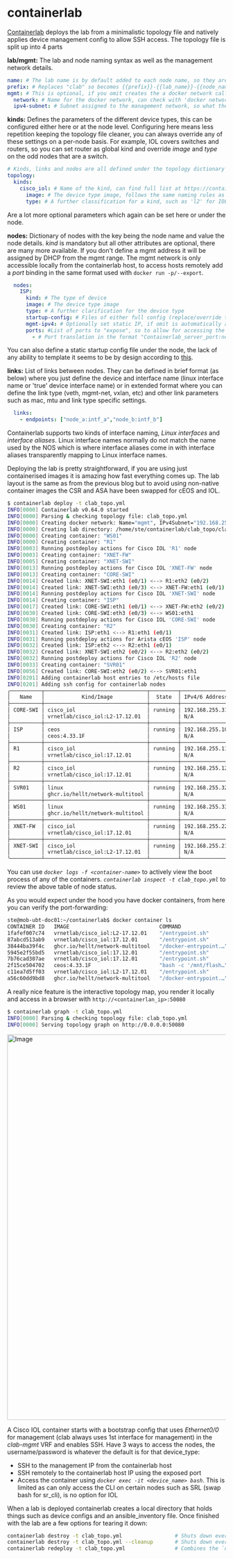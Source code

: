 # containerlab

[Containerlab](https://containerlab.dev) deploys the lab from a minimalistic topology file and natively applies device management config to allow SSH access. The topology file is split up into 4 parts

**lab/mgmt:** The lab and node naming syntax as well as the management network details.

```yaml
name: # The lab name is by default added to each node name, so they are named in the format clab-{{lab_name}}-{{node_name}}
prefix: # Replaces "clab" so becomes {{prefix}}-{{lab_name}}-{{node_name}}, or if you use "" removes everything so you just have {{node_name}}
mgmt: # This is optional, if you omit creates the a docker network called 'clab' (type bridge) with a subnet of 172.20.20.0/24
  network: # Name for the docker network, can check with 'docker network ls' and 'docker network inspect <name>'
  ipv4-subnet: # Subnet assigned to the management network, so what the node IPs will come from (local only to docker host)
```

**kinds:** Defines the parameters of the different device types, this can be configured either here or at the node level. Configuring here means less repetition keeping the topology file cleaner, you can always override any of these settings on a per-node basis. For example, IOL covers switches and routers, so you can set router as global kind and override *image* and *type* on the odd nodes that are a switch.

```yaml
# Kinds, links and nodes are all defined under the topology dictionary
topology: 
  kinds:
    cisco_iol: # Name of the kind, can find full list at https://containerlab.dev/manual/kinds/
      image: # The device type image, follows the same naming rules as the images you use with Docker
      type: # A further classification for a kind, such as 'l2' for IOL switch
```

Are a lot more optional parameters which again can be set here or under the node.

**nodes:** Dictionary of nodes with the key being the node name and value the node details. *kind* is mandatory but all other attributes are optional, there are many more available. If you don't define a mgmt address it will be assigned by DHCP from the mgmt range. The mgmt network is only accessible locally from the containerlab host, to access hosts remotely add a *port* binding in the same format used with `docker run -p/--export`.

```yaml
  nodes:
    ISP:
      kind: # The type of device
      image: # The device type image
      type: # A further clarification for the device type
      startup-config: # Files of either full config (replace/override the default config) or partial to amend to existing (file name ends .partial). Can also just add raw config inline
      mgmt-ipv4: # Optionally set static IP, if omit is automatically assigned from the mgmt range
      ports: #List of ports to "expose", so to allow for accessing the device from a remote host using containerlab server ip
        - # Port translation in the format "Containerlab_server_port:node_port"
```

You can also define a static startup config file under the node, the lack of any ability to template it seems to be by design according to [this](https://github.com/srl-labs/containerlab/issues/1371).

**links:** List of links between nodes. They can be defined in brief format (as below) where you just define the device and interface name (linux interface name or 'true' device interface name) or in extended format where you can define the link type (veth, mgmt-net, vxlan, etc) and other link parameters such as mac, mtu and link type specific settings.

```yaml
  links:
    - endpoints: ["node_a:intf_a","node_b:intf_b"] 
```

Containerlab supports two kinds of interface naming, *Linux interfaces* and *interface aliases*. Linux interface names normally do not match the name used by the NOS which is where interface aliases come in with interface aliases transparently mapping to Linux interface names.

Deploying the lab is pretty straightforward, if you are using just containerised images it is amazing how fast everything comes up. The lab layout is the same as from the previous blog but to avoid using non-native container images the CSR and ASA have been swapped for cEOS and IOL.

```bash
$ containerlab deploy -t clab_topo.yml
INFO[0000] Containerlab v0.64.0 started
INFO[0000] Parsing & checking topology file: clab_topo.yml
INFO[0000] Creating docker network: Name="mgmt", IPv4Subnet="192.168.255.0/24", IPv6Subnet="", MTU=0
INFO[0000] Creating lab directory: /home/ste/containerlab/clab_topo/clab-clab_topo
INFO[0000] Creating container: "WS01"
INFO[0000] Creating container: "R1"
INFO[0003] Running postdeploy actions for Cisco IOL 'R1' node
INFO[0003] Creating container: "XNET-FW"
INFO[0005] Creating container: "XNET-SWI"
INFO[0013] Running postdeploy actions for Cisco IOL 'XNET-FW' node
INFO[0013] Creating container: "CORE-SWI"
INFO[0014] Created link: XNET-SWI:eth1 (e0/1) <--> R1:eth2 (e0/2)
INFO[0014] Created link: XNET-SWI:eth3 (e0/3) <--> XNET-FW:eth1 (e0/1)
INFO[0014] Running postdeploy actions for Cisco IOL 'XNET-SWI' node
INFO[0014] Creating container: "ISP"
INFO[0017] Created link: CORE-SWI:eth1 (e0/1) <--> XNET-FW:eth2 (e0/2)
INFO[0030] Created link: CORE-SWI:eth3 (e0/3) <--> WS01:eth1
INFO[0030] Running postdeploy actions for Cisco IOL 'CORE-SWI' node
INFO[0030] Creating container: "R2"
INFO[0031] Created link: ISP:eth1 <--> R1:eth1 (e0/1)
INFO[0031] Running postdeploy actions for Arista cEOS 'ISP' node
INFO[0032] Created link: ISP:eth2 <--> R2:eth1 (e0/1)
INFO[0032] Created link: XNET-SWI:eth2 (e0/2) <--> R2:eth2 (e0/2)
INFO[0032] Running postdeploy actions for Cisco IOL 'R2' node
INFO[0033] Creating container: "SVR01"
INFO[0056] Created link: CORE-SWI:eth2 (e0/2) <--> SVR01:eth1
INFO[0201] Adding containerlab host entries to /etc/hosts file
INFO[0201] Adding ssh config for containerlab nodes
╭──────────┬─────────────────────────────────┬─────────┬────────────────╮
│   Name   │            Kind/Image           │  State  │ IPv4/6 Address │
├──────────┼─────────────────────────────────┼─────────┼────────────────┤
│ CORE-SWI │ cisco_iol                       │ running │ 192.168.255.31 │
│          │ vrnetlab/cisco_iol:L2-17.12.01  │         │ N/A            │
├──────────┼─────────────────────────────────┼─────────┼────────────────┤
│ ISP      │ ceos                            │ running │ 192.168.255.10 │
│          │ ceos:4.33.1F                    │         │ N/A            │
├──────────┼─────────────────────────────────┼─────────┼────────────────┤
│ R1       │ cisco_iol                       │ running │ 192.168.255.11 │
│          │ vrnetlab/cisco_iol:17.12.01     │         │ N/A            │
├──────────┼─────────────────────────────────┼─────────┼────────────────┤
│ R2       │ cisco_iol                       │ running │ 192.168.255.12 │
│          │ vrnetlab/cisco_iol:17.12.01     │         │ N/A            │
├──────────┼─────────────────────────────────┼─────────┼────────────────┤
│ SVR01    │ linux                           │ running │ 192.168.255.32 │
│          │ ghcr.io/hellt/network-multitool │         │ N/A            │
├──────────┼─────────────────────────────────┼─────────┼────────────────┤
│ WS01     │ linux                           │ running │ 192.168.255.33 │
│          │ ghcr.io/hellt/network-multitool │         │ N/A            │
├──────────┼─────────────────────────────────┼─────────┼────────────────┤
│ XNET-FW  │ cisco_iol                       │ running │ 192.168.255.22 │
│          │ vrnetlab/cisco_iol:17.12.01     │         │ N/A            │
├──────────┼─────────────────────────────────┼─────────┼────────────────┤
│ XNET-SWI │ cisco_iol                       │ running │ 192.168.255.21 │
│          │ vrnetlab/cisco_iol:L2-17.12.01  │         │ N/A            │
╰──────────┴─────────────────────────────────┴─────────┴────────────────╯
```

You can use *`docker logs -f <container-name>`* to actively view the boot process of any of the containers. *`containerlab inspect -t clab_topo.yml`* to review the above table of node status.

As you would expect under the hood you have docker containers, from here you can verify the port-forwarding:

```bash
ste@mob-ubt-doc01:~/containerlab$ docker container ls
CONTAINER ID   IMAGE                             COMMAND                  CREATED         STATUS         PORTS                                                        NAMES
1fafef007c74   vrnetlab/cisco_iol:L2-17.12.01    "/entrypoint.sh"         5 minutes ago   Up 5 minutes   0.0.0.0:65021->22/tcp, [::]:65021->22/tcp                    XNET-SWI
87abcd513ab9   vrnetlab/cisco_iol:17.12.01       "/entrypoint.sh"         5 minutes ago   Up 5 minutes   0.0.0.0:65022->22/tcp, [::]:65022->22/tcp                    XNET-FW
38444ba39f4c   ghcr.io/hellt/network-multitool   "/docker-entrypoint.…"   5 minutes ago   Up 5 minutes   80/tcp, 443/tcp, 0.0.0.0:65032->22/tcp, [::]:65032->22/tcp   SVR01
5945e2f55bd5   vrnetlab/cisco_iol:17.12.01       "/entrypoint.sh"         6 minutes ago   Up 5 minutes   0.0.0.0:65012->22/tcp, [::]:65012->22/tcp                    R2
7b76cad307ae   vrnetlab/cisco_iol:17.12.01       "/entrypoint.sh"         6 minutes ago   Up 6 minutes   0.0.0.0:65011->22/tcp, [::]:65011->22/tcp                    R1
2f15ce504702   ceos:4.33.1F                      "bash -c '/mnt/flash…"   6 minutes ago   Up 6 minutes   0.0.0.0:65010->22/tcp, [::]:65010->22/tcp                    ISP
c11ea7d5ff03   vrnetlab/cisco_iol:L2-17.12.01    "/entrypoint.sh"         6 minutes ago   Up 6 minutes   0.0.0.0:65031->22/tcp, [::]:65031->22/tcp                    CORE-SWI
a56c60dd9bd8   ghcr.io/hellt/network-multitool   "/docker-entrypoint.…"   6 minutes ago   Up 6 minutes   80/tcp, 443/tcp, 0.0.0.0:65033->22/tcp, [::]:65033->22/tcp   WS01
```

A really nice feature is the interactive topology map, you render it locally and access in a browser with `http://<containerlan_ip>:50080`

```bash
$ containerlab graph -t clab_topo.yml
INFO[0000] Parsing & checking topology file: clab_topo.yml
INFO[0000] Serving topology graph on http://0.0.0.0:50080
```

<img width="888" alt="Image" src="https://github.com/user-attachments/assets/b684a59b-e14d-4df7-b2c9-ba4d04f21137" />

A Cisco IOL container starts with a bootstrap config that uses *Ethernet0/0* for management (clab always uses 1st interface for management) in the *clab-mgmt* VRF and enables SSH. Have 3 ways to access the nodes, the username/password is whatever the default is for that device_type:

- SSH to the management IP from the containerlab host
- SSH remotely to the containerlab host IP using the exposed port
- Access the container using  *`docker exec -it <device_name> bash`*. This is limited as can only access the CLI on certain nodes such as SRL (swap bash for sr_cli), is no option for IOL

When a lab is deployed containerlab creates a local directory that holds things such as device configs and an ansible_inventory file. Once finished with the lab are a few options for tearing it down:

```bash
containerlab destroy -t clab_topo.yml                 # Shuts down everything in the lab maintaining any saved configurations
containerlab destroy -t clab_topo.yml --cleanup       # Shuts down everything in the lab and factory resets the devices (deletes the lab folder)
containerlab redeploy -t clab_topo.yml                # Combines the `destroy` and `deploy` commands into a single operation so you can edit the lab topology without losing current configs
```
